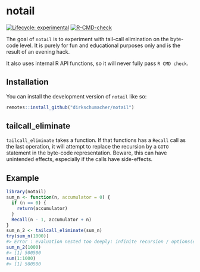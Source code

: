 
<!-- README.md is generated from README.Rmd. Please edit that file -->

# notail

<!-- badges: start -->

[![Lifecycle:
experimental](https://img.shields.io/badge/lifecycle-experimental-orange.svg)](https://lifecycle.r-lib.org/articles/stages.html#experimental)
[![R-CMD-check](https://github.com/dirkschumacher/notail/workflows/R-CMD-check/badge.svg)](https://github.com/dirkschumacher/notail/actions)
<!-- badges: end -->

The goal of `notail` is to experiment with tail-call elimination on the
byte-code level. It is purely for fun and educational purposes only and
is the result of an evening hack.

It also uses internal R API functions, so it will never fully pass
`R CMD check`.

## Installation

You can install the development version of `notail` like so:

``` r
remotes::install_github("dirkschumacher/notail")
```

## tailcall_eliminate

`tailcall_eliminate` takes a function. If that functions has a `Recall`
call as the last operation, it will attempt to replace the recursion by
a `GOTO` statement in the byte-code representation. Beware, this can
have unintended effects, especially if the calls have side-effects.

## Example

``` r
library(notail)
sum_n <- function(n, accumulator = 0) {
  if (n == 0) {
    return(accumulator)
  }
  Recall(n - 1, accumulator + n)
}
sum_n_2 <- tailcall_eliminate(sum_n)
try(sum_n(1000))
#> Error : evaluation nested too deeply: infinite recursion / options(expressions=)?
sum_n_2(1000)
#> [1] 500500
sum(1:1000)
#> [1] 500500
```
